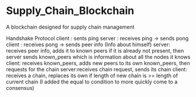# Supply_Chain_Blockchain
A blockchain designed for supply chain management

Handshake Protocol
client : sents ping
server : receives ping -> sends pong
client : receives pong -> sends peer info (Info about himself)
server: receives peer info, adds it to known peers if it is already not present, then server sends known_peers which is information about all the nodes it knows
client: receives known_peers, adds new peers to its own known_peers, then requests for the chain
server:receives chain request, sends its chain
client: receives a chain, replaces its own if length of new chain is >= length of current chain (I added the equal to condition to more quickly come to a consensus)